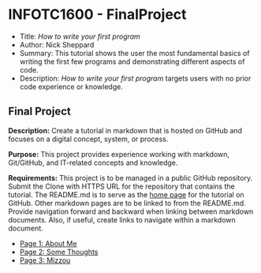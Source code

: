 # INFOTC1600 - FinalProject
* Title: *How to write your first program*
* Author: Nick Sheppard
* Summary: This tutorial shows the user the most fundamental basics of writing the first few programs and demonstrating different aspects of code.
* Description: *How to write your first program* targets users with no prior code experience or knowledge. 

## Final Project

**Description:** Create a tutorial in markdown that is hosted on GitHub and focuses on a digital concept, system, or process.

**Purpose:** This project provides experience working with markdown, Git/GitHub, and IT-related concepts and knowledge.

**Requirements:** This project is to be managed in a public GitHub repository. Submit the Clone with HTTPS URL for the repository that contains the tutorial. 
The README.md is to serve as the [home page](https://en.wikipedia.org/wiki/Home_page) for the tutorial on GitHub. Other markdown pages are to be linked to from the README.md. Provide navigation forward and backward when linking between markdown documents. Also, if useful, create links to navigate within a markdown document.


- [Page 1: About Me](Page1.md)
- [Page 2: Some Thoughts](Page2.md)
- [Page 3: Mizzou](Page3.md)
<!-- - [Page 4: Good Boy](Page4.md)
- [Page 5: Fun Pictures](Page5.md) -->

